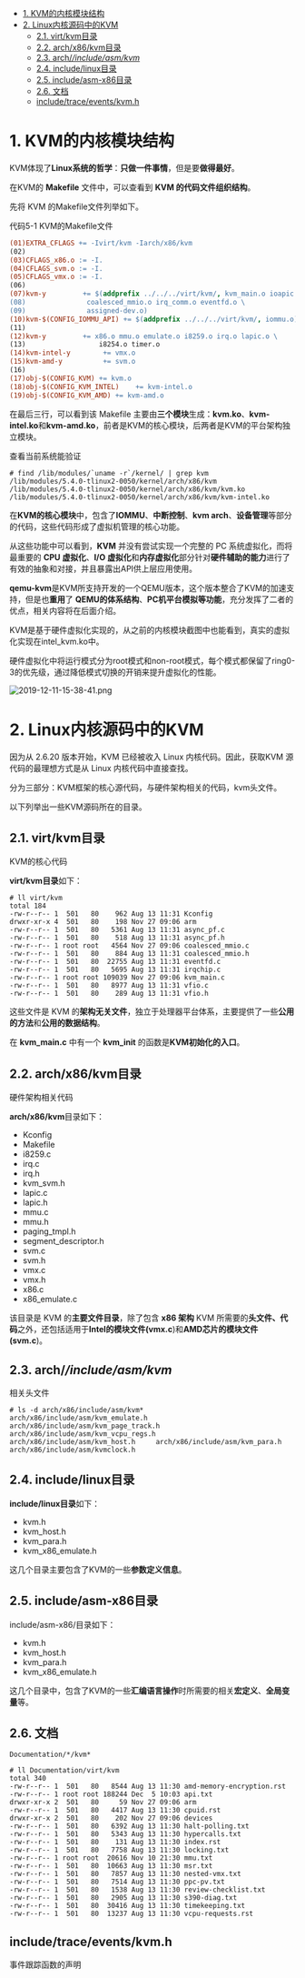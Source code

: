 
<!-- @import "[TOC]" {cmd="toc" depthFrom=1 depthTo=6 orderedList=false} -->

<!-- code_chunk_output -->

- [1. KVM的内核模块结构](#1-kvm的内核模块结构)
- [2. Linux内核源码中的KVM](#2-linux内核源码中的kvm)
  - [2.1. virt/kvm目录](#21-virtkvm目录)
  - [2.2. arch/x86/kvm目录](#22-archx86kvm目录)
  - [2.3. arch/*/include/asm/kvm*](#23-archincludeasmkvm)
  - [2.4. include/linux目录](#24-includelinux目录)
  - [2.5. include/asm-x86目录](#25-includeasm-x86目录)
  - [2.6. 文档](#26-文档)
  - [include/trace/events/kvm.h](#includetraceeventskvmh)

<!-- /code_chunk_output -->

# 1. KVM的内核模块结构

KVM体现了**Linux系统的哲学**：**只做一件事情**，但是要**做得最好**。

在KVM的 **Makefile** 文件中，可以查看到 **KVM 的代码文件组织结构**。

先将 KVM 的Makefile文件列举如下。

代码5-1 KVM的Makefile文件

```makefile
(01)EXTRA_CFLAGS += -Ivirt/kvm -Iarch/x86/kvm￼
(02)￼
(03)CFLAGS_x86.o := -I.￼
(04)CFLAGS_svm.o := -I.￼
(05)CFLAGS_vmx.o := -I.￼
(06)￼
(07)kvm-y         += $(addprefix ../../../virt/kvm/, kvm_main.o ioapic.o \￼
(08)               coalesced_mmio.o irq_comm.o eventfd.o \￼
(09)               assigned-dev.o)￼
(10)kvm-$(CONFIG_IOMMU_API) += $(addprefix ../../../virt/kvm/, iommu.o)￼
(11)￼
(12)kvm-y         += x86.o mmu.o emulate.o i8259.o irq.o lapic.o \￼
(13)                  i8254.o timer.o￼
(14)kvm-intel-y        += vmx.o￼
(15)kvm-amd-y          += svm.o￼
(16)￼
(17)obj-$(CONFIG_KVM) += kvm.o￼
(18)obj-$(CONFIG_KVM_INTEL)    += kvm-intel.o￼
(19)obj-$(CONFIG_KVM_AMD) += kvm-amd.o
```

在最后三行，可以看到该 Makefile 主要由**三个模块**生成：**kvm.ko**、**kvm\-intel.ko**和**kvm-amd.ko**，前者是KVM的核心模块，后两者是KVM的平台架构独立模块。

查看当前系统能验证

```
# find /lib/modules/`uname -r`/kernel/ | grep kvm
/lib/modules/5.4.0-tlinux2-0050/kernel/arch/x86/kvm
/lib/modules/5.4.0-tlinux2-0050/kernel/arch/x86/kvm/kvm.ko
/lib/modules/5.4.0-tlinux2-0050/kernel/arch/x86/kvm/kvm-intel.ko
```

在**KVM的核心模块**中，包含了**IOMMU**、**中断控制**、**kvm arch**、**设备管理**等部分的代码，这些代码形成了虚拟机管理的核心功能。

从这些功能中可以看到，**KVM** 并没有尝试实现一个完整的 PC 系统虚拟化，而将最重要的 **CPU 虚拟化**、**I/O 虚拟化**和**内存虚拟化**部分针对**硬件辅助的能力**进行了有效的抽象和对接，并且暴露出API供上层应用使用。

**qemu\-kvm**是KVM所支持开发的一个QEMU版本，这个版本整合了KVM的加速支持，但是也**重用**了 **QEMU的体系结构**、**PC机平台模拟等功能**，充分发挥了二者的优点，相关内容将在后面介绍。

KVM是基于硬件虚拟化实现的，从之前的内核模块截图中也能看到，真实的虚拟化实现在intel_kvm.ko中。

硬件虚拟化中将运行模式分为root模式和non-root模式，每个模式都保留了ring0-3的优先级，通过降低模式切换的开销来提升虚拟化的性能。

![2019-12-11-15-38-41.png](./images/2019-12-11-15-38-41.png)

# 2. Linux内核源码中的KVM

因为从 2.6.20 版本开始，KVM 已经被收入 Linux 内核代码。因此，获取KVM 源代码的最理想方式是从 Linux 内核代码中直接查找。

分为三部分：KVM框架的核心源代码，与硬件架构相关的代码，kvm头文件。

以下列举出一些KVM源码所在的目录。

## 2.1. virt/kvm目录

KVM的核心代码

**virt/kvm目录**如下：

```
# ll virt/kvm
total 184
-rw-r--r-- 1  501   80    962 Aug 13 11:31 Kconfig
drwxr-xr-x 4  501   80    198 Nov 27 09:06 arm
-rw-r--r-- 1  501   80   5361 Aug 13 11:31 async_pf.c
-rw-r--r-- 1  501   80    518 Aug 13 11:31 async_pf.h
-rw-r--r-- 1 root root   4564 Nov 27 09:06 coalesced_mmio.c
-rw-r--r-- 1  501   80    884 Aug 13 11:31 coalesced_mmio.h
-rw-r--r-- 1  501   80  22755 Aug 13 11:31 eventfd.c
-rw-r--r-- 1  501   80   5695 Aug 13 11:31 irqchip.c
-rw-r--r-- 1 root root 109039 Nov 27 09:06 kvm_main.c
-rw-r--r-- 1  501   80   8977 Aug 13 11:31 vfio.c
-rw-r--r-- 1  501   80    289 Aug 13 11:31 vfio.h
```

这些文件是 KVM 的**架构无关文件**，独立于处理器平台体系，主要提供了一些**公用的方法**和**公用的数据结构**。

在 **kvm\_main.c** 中有一个 **kvm\_init** 的函数是**KVM初始化的入口**。

## 2.2. arch/x86/kvm目录

硬件架构相关代码

**arch/x86/kvm**目录如下：

- Kconfig
- Makefile
- i8259.c
- irq.c
- irq.h
- kvm\_svm.h
- lapic.c
- lapic.h
- mmu.c
- mmu.h
- paging\_tmpl.h
- segment\_descriptor.h
- svm.c
- svm.h
- vmx.c
- vmx.h
- x86.c
- x86\_emulate.c

该目录是 KVM 的**主要文件目录**，除了包含 **x86 架构** KVM 所需要的**头文件、代码**之外，还包括适用于**Intel的模块文件(vmx.c**)和**AMD芯片的模块文件(svm.c**)。

## 2.3. arch/*/include/asm/kvm*

相关头文件

```
# ls -d arch/x86/include/asm/kvm*
arch/x86/include/asm/kvm_emulate.h  arch/x86/include/asm/kvm_page_track.h  arch/x86/include/asm/kvm_vcpu_regs.h
arch/x86/include/asm/kvm_host.h     arch/x86/include/asm/kvm_para.h        arch/x86/include/asm/kvmclock.h
```

## 2.4. include/linux目录

**include/linux目录**如下：

- kvm.h
- kvm\_host.h
- kvm\_para.h
- kvm\_x86\_emulate.h

这几个目录主要包含了KVM的一些**参数定义信息**。

## 2.5. include/asm-x86目录

include/asm\-x86/目录如下：

- kvm.h
- kvm\_host.h
- kvm\_para.h
- kvm\_x86\_emulate.h

这几个目录中，包含了KVM的一些**汇编语言操作**时所需要的相关**宏定义**、**全局变量**等。

## 2.6. 文档

```
Documentation/*/kvm*
```

```
# ll Documentation/virt/kvm
total 340
-rw-r--r-- 1  501   80   8544 Aug 13 11:30 amd-memory-encryption.rst
-rw-r--r-- 1 root root 188244 Dec  5 10:03 api.txt
drwxr-xr-x 2  501   80     59 Nov 27 09:06 arm
-rw-r--r-- 1  501   80   4417 Aug 13 11:30 cpuid.rst
drwxr-xr-x 2  501   80    202 Nov 27 09:06 devices
-rw-r--r-- 1  501   80   6392 Aug 13 11:30 halt-polling.txt
-rw-r--r-- 1  501   80   5343 Aug 13 11:30 hypercalls.txt
-rw-r--r-- 1  501   80    131 Aug 13 11:30 index.rst
-rw-r--r-- 1  501   80   7758 Aug 13 11:30 locking.txt
-rw-r--r-- 1 root root  20616 Nov 10 21:30 mmu.txt
-rw-r--r-- 1  501   80  10663 Aug 13 11:30 msr.txt
-rw-r--r-- 1  501   80   7857 Aug 13 11:30 nested-vmx.txt
-rw-r--r-- 1  501   80   7514 Aug 13 11:30 ppc-pv.txt
-rw-r--r-- 1  501   80   1538 Aug 13 11:30 review-checklist.txt
-rw-r--r-- 1  501   80   2905 Aug 13 11:30 s390-diag.txt
-rw-r--r-- 1  501   80  30416 Aug 13 11:30 timekeeping.txt
-rw-r--r-- 1  501   80  13237 Aug 13 11:30 vcpu-requests.rst
```

## include/trace/events/kvm.h

事件跟踪函数的声明
